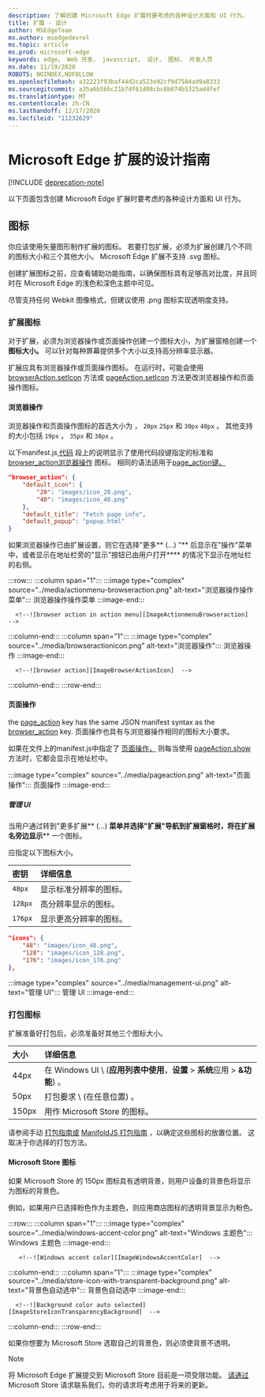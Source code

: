 ```yaml
---
description: 了解创建 Microsoft Edge 扩展时要考虑的各种设计方面和 UI 行为。
title: 扩展 - 设计
author: MSEdgeTeam
ms.author: msedgedevrel
ms.topic: article
ms.prod: microsoft-edge
keywords: edge， Web 开发， javascript， 设计， 图标， 开发人员
ms.date: 11/19/2020
ROBOTS: NOINDEX,NOFOLLOW
ms.openlocfilehash: a32223f93baf44d2ca523e92cf9d7584ad9a8333
ms.sourcegitcommit: a35a6b5bbc21b7df61d08cbc6b074b5325ad4fef
ms.translationtype: MT
ms.contentlocale: zh-CN
ms.lasthandoff: 12/17/2020
ms.locfileid: "11232629"
---
```

# Microsoft Edge 扩展的设计指南  

[!INCLUDE [deprecation-note](../includes/deprecation-note.md)]  

以下页面包含创建 Microsoft Edge 扩展时要考虑的各种设计方面和 UI 行为。  

## 图标  

你应该使用矢量图形制作扩展的图标。  若要打包扩展，必须为扩展创建几个不同的图标大小和三个其他大小。  Microsoft Edge 扩展不支持 .svg 图标。  

创建扩展图标之前，应查看辅助功能指南，以确保[][ExtensionsGuidesAccessibility]图标具有足够高对比度，并且同时在 Microsoft Edge 的浅色和深色主题中可见。  

尽管支持任何 Webkit 图像格式，但建议使用 .png 图标实现透明度支持。  

### 扩展图标  

对于扩展，必须为浏览器操作或页面操作创建一个图标大小，为扩展窗格创建一个**图标大小。**  可以针对每种屏幕提供多个大小以支持高分辨率显示器。  

扩展应具有浏览器操作或页面操作图标。  在运行时，可能会使用 [browserAction.setIcon][MSDApiBrowseractionSeticon] 方法或 [pageAction.setIcon][MDNApiPageactionSeticon] 方法更改浏览器操作和页面操作图标。  

#### 浏览器操作  

浏览器操作和页面操作图标的首选大小为 ， `20px` `25px` 和 `30px` `40px` 。  其他支持的大小包括 `19px` ， `35px` 和 `38px` 。  

以下manifest.js[ 代码][ExtensionsApisupportManifestkeys] 段上的说明显示了使用代码段键指定的标准和 [browser_action浏览器操作][MDNManifestjsonBrowserAction] 图标。  相同的语法适用于[page_action键。][MDNManifestjsonPageAction]  

```json
"browser_action": {
    "default_icon": {
        "20": "images/icon_20.png",
        "40": "images/icon_40.png"
    },
    "default_title": "Fetch page info",
    "default_popup": "popup.html"
}
```  

如果浏览器操作已由扩展设置，则它在选择"更多** (...) "** 后显示在"操作"菜单中，或者显示在地址栏旁的"显示"按钮已由用户打开**** 的情况下显示在地址栏的右侧。  

:::row:::
   :::column span="1":::
      :::image type="complex" source="../media/actionmenu-browseraction.png" alt-text="浏览器操作操作菜单":::
         浏览器操作操作菜单 :::image-end:::
      
      <!--![browser action in action menu][ImageActionmenuBrowseraction]  -->  
   :::column-end:::
   :::column span="1":::
      :::image type="complex" source="../media/browseractionicon.png" alt-text="浏览器操作":::
         浏览器操作 :::image-end:::
      
      <!--![browser action][ImageBrowserActionIcon]  -->  
   :::column-end:::
:::row-end:::

#### 页面操作  

the [page_action][MDNManifestjsonPageAction] key has the same JSON manifest syntax as the [browser_action][MDNManifestjsonBrowserAction] key.  页面操作也具有与浏览器操作相同的图标大小要求。  

如果在文件上的manifest.js中指定了 [ 页面操作，][ExtensionsApisupportManifestkeys] 则每当使用 [pageAction.show][MDNApiPageactionShow] 方法时，它都会显示在地址栏中。  

:::image type="complex" source="../media/pageaction.png" alt-text="页面操作":::
   页面操作
:::image-end:::

<!--![page action][ImagePageaction]  -->  

##### 管理 UI  

当用户通过转到"更多扩展** (...) **菜单并选择"扩展"导航到扩展窗格时，将在扩展名旁边显示**** 一个图标。  

应指定以下图标大小。  

| 密钥 | 详细信息 |  
|:--- |:--- |  
| `48px` | 显示标准分辨率的图标。 |  
| `128px` | 高分辨率显示的图标。 |  
| `176px` | 显示更高分辨率的图标。 |  


```json
"icons": {
    "48": "images/icon_48.png",
    "128": "images/icon_128.png",
    "176": "images/icon_176.png"
},
```  

:::image type="complex" source="../media/management-ui.png" alt-text="管理 UI":::
   管理 UI
:::image-end:::

<!--![management UI][ImageManagementUi]  -->  

### 打包图标  

扩展准备好打包后，必须准备好其他三个图标大小。  

| 大小 | 详细信息 |  
|:--- |:--- |  
| 44px | 在 Windows UI \ (**应用列表中使用**，**设置**  \>  **系统**应用  \>  **&功能**\) 。 |  
| 50px | 打包要求 \ (在任意位置\) 。 |  
| 150px | 用作 Microsoft Store 的图标。 |  


请参阅手动 [打包指南或][ExtensionsGuidesPackagingCreatingTestingPackagesAssetsFolder] [ManifoldJS 打包指南][ExtensionsGuidesPackagingUsingManifoldjsPackagePackagingManifoldjs] ，以确定这些图标的放置位置。  这取决于你选择的打包方法。  

#### Microsoft Store 图标  

如果 Microsoft Store 的 150px 图标具有透明背景，则用户设备的背景色将显示为图标的背景色。  

例如，如果用户已选择粉色作为主题色，则应用商店图标的透明背景显示为粉色。  

:::row:::
   :::column span="1":::
       :::image type="complex" source="../media/windows-accent-color.png" alt-text="Windows 主题色":::
          Windows 主题色 :::image-end:::
       
       <!--![Windows accent color][ImageWindowsAccentColor]  -->  
   :::column-end:::
   :::column span="1":::
      :::image type="complex" source="../media/store-icon-with-transparent-background.png" alt-text="背景色自动选中":::
         背景色自动选中 :::image-end:::
      
      <!--![Background color auto selected][ImageStoreIconTransparencyBackground]  -->  
   :::column-end:::
:::row-end:::

如果你想要为 Microsoft Store 选取自己的背景色，则必须使背景不透明。  

> [!NOTE]
> 将 Microsoft Edge 扩展提交到 Microsoft Store 目前是一项受限功能。  [请通过][AkaExtensionRequest] Microsoft Store 请求联系我们，你的请求将考虑用于将来的更新。  

<!-- image links -->  

<!--[ImageActionmenuBrowseraction]: ../media/actionmenu-browseraction.png "browser action in action menu"  -->  
<!--[ImageBrowserActionIcon]: ../media/browseractionicon.png "browser action"  -->  
<!--[ImagePageaction]: ../media/pageaction.png "page action"  -->  
<!--[ImageManagementUi]: ../media/management-ui.png "management UI"  -->  
<!--[ImageWindowsAccentColor]: ../media/windows-accent-color.png "Windows accent color"  -->  
<!--[ImageStoreIconTransparencyBackground]: ../media/store-icon-with-transparent-background.png "Background color auto selected"  -->  

<!-- links -->  

[ExtensionsGuidesAccessibility]: ./accessibility.md "辅助功能 |Microsoft Docs"  
[ExtensionsGuidesPackagingCreatingTestingPackagesAssetsFolder]: ./packaging/creating-and-testing-extension-packages.md#assets-folder "Assets 文件夹 - 创建和测试 Microsoft Edge 扩展 AppX 程序包 |Microsoft Docs"  
[ExtensionsGuidesPackagingUsingManifoldjsPackagePackagingManifoldjs]: ./packaging/using-manifoldjs-to-package-extensions.md#packaging-with-manifoldjs "使用 ManifoldJS 打包 - 使用 ManifoldJs 创建扩展 AppX 包 |Microsoft Docs"  

[ExtensionsApisupportManifestkeys]: ../API-support/supported-manifest-keys.md "支持的清单密钥 |Microsoft Docs"  

[AkaExtensionRequest]: https://aka.ms/extension-request "联系我们"  

[MSDApiBrowseractionSeticon]: https://developer.mozilla.org/Add-ons/WebExtensions/API/browserAction/setIcon "browserAction.setIcon () - API |MDN"  
[MDNApiPageactionSeticon]: https://developer.mozilla.org/Add-ons/WebExtensions/API/pageAction/setIcon "pageAction.setIcon () - API |MDN"  
[MDNApiPageactionShow]: https://developer.mozilla.org/Add-ons/WebExtensions/API/pageAction/show "pageAction.show () - API |MDN"  
[MDNManifestjsonBrowserAction]: https://developer.mozilla.org/docs/Mozilla/Add-ons/WebExtensions/manifest.json/browser_action "browser_action - manifest.js|MDN"  
[MDNManifestjsonPageAction]: https://developer.mozilla.org/docs/Mozilla/Add-ons/WebExtensions/manifest.json/page_action "page_action - manifest.js|MDN"  
